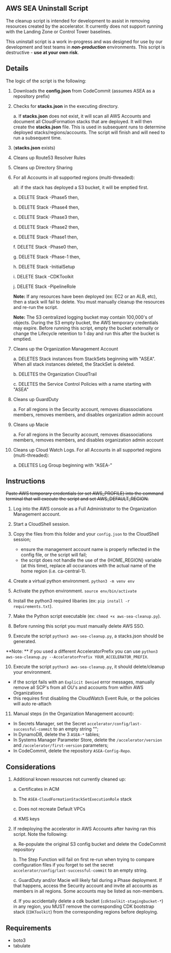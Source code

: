## AWS SEA Uninstall Script

The cleanup script is intended for development to assist in removing resources created by the accelerator. It currently does not support running with the Landing Zone or Control Tower baselines.

This uninstall script is a work in-progress and was designed for use by our development and test teams in **_non-production_** environments. This script is destructive - **use at your own risk**.

## Details

The logic of the script is the following:

1. Downloads the **config.json** from CodeCommit (assumes ASEA as a repository prefix)

2. Checks for **stacks.json** in the executing directory.

   a. If **stacks.json** does not exist, it will scan all AWS Accounts and document all CloudFormation stacks that are deployed. It will then create the **stacks.json** file. This is used in subsequent runs to determine deployed stacks/regions/accounts. The script will finish and will need to run a subsequent time.

3. (**stacks.json** exists)

4. Cleans up Route53 Resolver Rules

5. Cleans up Directory Sharing

6. For all Accounts in all supported regions (multi-threaded):

   all: if the stack has deployed a S3 bucket, it will be emptied first.

   a. DELETE Stack -Phase5 then,

   b. DELETE Stack -Phase4 then,

   c. DELETE Stack -Phase3 then,

   d. DELETE Stack -Phase2 then,

   e. DELETE Stack -Phase1 then,

   f. DELETE Stack -Phase0 then,

   g. DELETE Stack -Phase-1 then,

   h. DELETE Stack -InitialSetup

   i. DELETE Stack -CDKToolkit

   j. DELETE Stack -PipelineRole

   **Note:** If any resources have been deployed (ex: EC2 or an ALB, etc), then a stack will fail to delete. You must manually cleanup the resources and re-run the script.

   **Note:** The S3 centralized logging bucket may contain 100,000's of objects. During the S3 empty bucket, the AWS temporary credentials may expire. Before running this script, empty the bucket externally or change the Lifecycle retention to 1 day and run this after the bucket is emptied.

7. Cleans up the Organization Management Account

   a. DELETES Stack instances from StackSets beginning with "ASEA". When all stack instances deleted, the StackSet is deleted.

   b. DELETES the Organization CloudTrail

   c. DELETES the Service Control Policies with a name starting with "ASEA"

8. Cleans up GuardDuty

   a. For all regions in the Security account, removes disassociations members, removes members, and disables organization admin account

9. Cleans up Macie

   a. For all regions in the Security account, removes disassociations members, removes members, and disables organization admin account

10. Cleans up Cloud Watch Logs. For all Accounts in all supported regions (multi-threaded):

    a. DELETES Log Group beginning with "ASEA-"

## Instructions

~~Paste AWS temporary credentials (or set AWS_PROFILE) into the command terminal that will execute the script and set AWS_DEFAULT_REGION.~~

1. Log into the AWS console as a Full Administrator to the Organization Management account.
2. Start a CloudShell session.
3. Copy the files from this folder and your `config.json` to the CloudShell session;
   - ensure the management account name is properly reflected in the config file, or the script will fail;
   - the script does not handle the use of the {HOME_REGION} variable (at this time), replace all occurances with the actual name of the home region (i.e. ca-central-1).
4. Create a virtual python environment. `python3 -m venv env`
5. Activate the python environment. `source env/bin/activate`
6. Install the python3 required libaries (ex: `pip install -r requirements.txt`).
7. Make the Python script executable (ex: `chmod +x aws-sea-cleanup.py`).

8. Before running this script you must manually delete AWS SSO.

9. Execute the script `python3 aws-sea-cleanup.py`, a stacks.json should be generated.

**Note: ** if you used a different AcceleratorPrefix you can use `python3 aws-sea-cleanup.py --AcceleratorPrefix YOUR_ACCELERATOR_PREFIX`.

10. Execute the script `python3 aws-sea-cleanup.py`, it should delete/cleanup your environment.

   - if the script fails with an `Explicit Denied` error messages, manually remove all SCP's from all OU's and accounts from within AWS Organizations
   - this requires first disabling the CloudWatch Event Rule, or the policies will auto re-attach

11. Manual steps (in the Organization Management account):
   - In Secrets Manager, set the Secret `accelerator/config/last-successful-commit` to an empty string "";
   - In DynamoDB, delete the 3 `ASEA-*` tables;
   - In Systems Manager Parameter Store, delete the `/accelerator/version` and `/accelerator/first-version` parameters;
   - In CodeCommit, delete the repository `ASEA-Config-Repo`.

## Considerations

1. Additional known resources not currently cleaned up:

   a. Certificates in ACM

   b. The `ASEA-CloudFormationStackSetExecutionRole` stack      

   c. Does not recreate Default VPCs

   d. KMS keys

2. If redeploying the accelerator in AWS Accounts after having ran this script. Note the following:

   a. Re-populate the original S3 config bucket and delete the CodeCommit repository

   b. The Step Function will fail on first re-run when trying to compare configuration files if you forget to set the secret `accelerator/config/last-successful-commit` to an empty string.

   c. GuardDuty and/or Macie will likely fail during a Phase deployment. If that happens, access the Security account and invite all accounts as members in all regions. Some accounts may be listed as non-members.

   d. If you accidentally delete a cdk bucket (`cdktoolkit-stagingbucket-*`) in any region, you MUST remove the corresponding CDK bootstrap stack (`CDKToolkit`) from the corresponding regions before deploying.

## Requirements

- boto3
- tabulate

